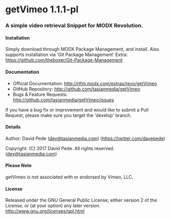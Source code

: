 # getVimeo 1.1.1-pl
### A simple video retrieval Snippet for MODX Revolution.

#### Installation
Simply download through MODX Package Management, and install.
Also supports installation via 'Git Package Management' Extra: https://github.com/theboxer/Git-Package-Management

#### Documentation
- Official Documentation: http://rtfm.modx.com/extras/revo/getVimeo
- GitHub Repository: http://github.com/tasianmedia/getVimeo
- Bugs & Feature Requests: http://github.com/tasianmedia/getVimeo/issues

If you have a bug fix or improvement and would like to submit a Pull Request, please make sure you target the 'develop' branch.

#### Details
Author: David Pede (dev@tasianmedia.com) (https://twitter.com/davepede)

Copyright: (C) 2017 David Pede. All rights reserved. (dev@tasianmedia.com)

#### Please Note
getVimeo is not associated with or endorsed by Vimeo, LLC.

#### License
Released under the GNU General Public License; either version 2 of the License, or (at your option) any later version.
http://www.gnu.org/licenses/gpl.html